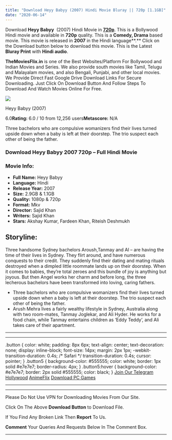 ```yaml
---
title: "Download Heyy Babyy (2007) Hindi Movie Bluray || 720p [1.1GB]"
date: "2020-06-14"
---
```


Download **Heyy Babyy**  (2007) Hindi Movie in [**720p**](https://1moviesflix.com/720p-movies/). This is a Bollywood Hindi movie and available in **720p** quality. This is a **Comedy, Drama** based movie. This movie is released in **2007** in the Hindi language**.** Click on the Download button below to download this movie. This is the Latest **Bluray Print** with **Hindi audio**.

**TheMoviesFlix.in** is one of the Best Websites/Platform For Bollywood and Indian Movies and Series. We also provide south movies like Tamil, Telugu and Malayalam movies, and also Bengali, Punjabi, and other local movies. We Provide Direct Fast Google Drive Download Links For Secure Downloading. Just Click On Download Button And Follow Steps To Download And Watch Movies Online For Free.

[![](https://m.media-amazon.com/images/M/MV5BMTY1OTc2MTY3M15BMl5BanBnXkFtZTgwMDgxMTA2MDE@._V1_SX300.jpg)](https://www.imdb.com/title/tt0806088/ "Heyy Babyy")

Heyy Babyy (2007)

6.0**Rating:** 6.0 / 10 from 12,256 users**Metascore:** N/A

Three bachelors who are compulsive womanizers find their lives turned upside down when a baby is left at their doorstep. The trio suspect each other of being the father.

### Download Heyy Babyy 2007 720p – Full Hindi Movie

### Movie Info:

- **Full Name:** Heyy Babyy
- **Language:** Hindi
- **Release Year:** 2007
- **Size:** 2.9GB & 1.1GB
- **Quality:** 1080p & 720p
- **Format:** Mkv
- **Director:** Sajid Khan
- **Writers:** Sajid Khan
- **Stars:** Akshay Kumar, Fardeen Khan, Riteish Deshmukh

## Storyline:

Three handsome Sydney bachelors Aroush,Tanmay and Al – are having the time of their lives in Sydney. They flirt around, and have numerous conquests to their credit. They suddenly find their dating and mating rituals destroyed when a dimpled little roommate lands up on their doorstep. When it comes to babies, they’re total zeroes and this bundle of joy is anything but joyous. But then Angel works her charm and before long, the three lecherous bachelors have been transformed into loving, caring fathers.

- Three bachelors who are compulsive womanizers find their lives turned upside down when a baby is left at their doorstep. The trio suspect each other of being the father.
- Arush Mehra lives a fairly wealthy lifestyle in Sydney, Australia along with two room-mates, Tanmay Joglekar, and Ali Hyder. He works for a food chain, while Tanmay entertains children as ‘Eddy Teddy’, and Ali takes care of their apartment.

* * *

* * *

.button { color: white; padding: 8px 6px; text-align: center; text-decoration: none; display: inline-block; font-size: 14px; margin: 2px 1px; -webkit-transition-duration: 0.4s; /\* Safari \*/ transition-duration: 0.4s; cursor: pointer; } .button5 { background-color: #555555; color: white; border: 1px solid #e7e7e7; border-radius: 4px; } .button5:hover { background-color: #e7e7e7; border: 2px solid #555555; color: black; } [Join Our Telegram](http://gdrivepro.xyz/join.php) [Hollywood](https://moviesverse.com/) [AnimeFlix](https://animeflix.in/) [Download PC Games](https://gamesflix.net/)  

* * *

* * *

  

Please Do Not Use VPN for Downloading Movies From Our Site.

Click On The Above **Download Button** to Download File.

If You Find Any Broken Link Then **Report** To Us.

**Comment** Your Queries And Requests Below In The Comment Box.

* * *
